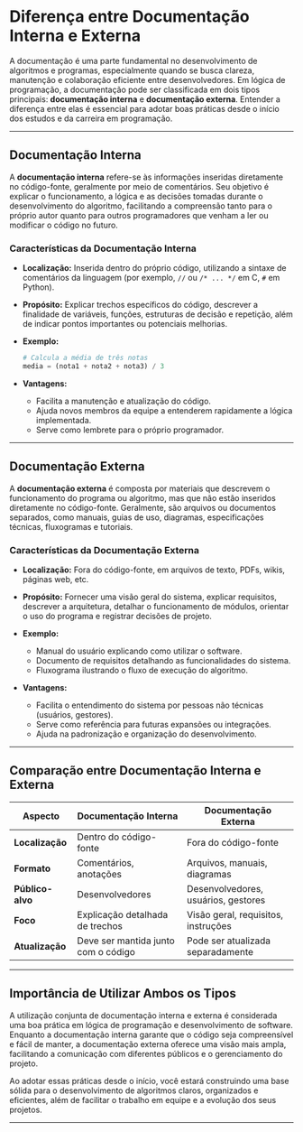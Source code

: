 
# Diferença entre Documentação Interna e Externa

A documentação é uma parte fundamental no desenvolvimento de algoritmos e programas, especialmente quando se busca clareza, manutenção e colaboração eficiente entre desenvolvedores. Em lógica de programação, a documentação pode ser classificada em dois tipos principais: **documentação interna** e **documentação externa**. Entender a diferença entre elas é essencial para adotar boas práticas desde o início dos estudos e da carreira em programação.

---

## Documentação Interna

A **documentação interna** refere-se às informações inseridas diretamente no código-fonte, geralmente por meio de comentários. Seu objetivo é explicar o funcionamento, a lógica e as decisões tomadas durante o desenvolvimento do algoritmo, facilitando a compreensão tanto para o próprio autor quanto para outros programadores que venham a ler ou modificar o código no futuro.

### Características da Documentação Interna

- **Localização:** Inserida dentro do próprio código, utilizando a sintaxe de comentários da linguagem (por exemplo, `//` ou `/* ... */` em C, `#` em Python).
- **Propósito:** Explicar trechos específicos do código, descrever a finalidade de variáveis, funções, estruturas de decisão e repetição, além de indicar pontos importantes ou potenciais melhorias.
- **Exemplo:**

    ```python
    # Calcula a média de três notas
    media = (nota1 + nota2 + nota3) / 3
    ```

- **Vantagens:**
    - Facilita a manutenção e atualização do código.
    - Ajuda novos membros da equipe a entenderem rapidamente a lógica implementada.
    - Serve como lembrete para o próprio programador.

---

## Documentação Externa

A **documentação externa** é composta por materiais que descrevem o funcionamento do programa ou algoritmo, mas que não estão inseridos diretamente no código-fonte. Geralmente, são arquivos ou documentos separados, como manuais, guias de uso, diagramas, especificações técnicas, fluxogramas e tutoriais.

### Características da Documentação Externa

- **Localização:** Fora do código-fonte, em arquivos de texto, PDFs, wikis, páginas web, etc.
- **Propósito:** Fornecer uma visão geral do sistema, explicar requisitos, descrever a arquitetura, detalhar o funcionamento de módulos, orientar o uso do programa e registrar decisões de projeto.
- **Exemplo:**
    - Manual do usuário explicando como utilizar o software.
    - Documento de requisitos detalhando as funcionalidades do sistema.
    - Fluxograma ilustrando o fluxo de execução do algoritmo.

- **Vantagens:**
    - Facilita o entendimento do sistema por pessoas não técnicas (usuários, gestores).
    - Serve como referência para futuras expansões ou integrações.
    - Ajuda na padronização e organização do desenvolvimento.

---

## Comparação entre Documentação Interna e Externa

| Aspecto                | Documentação Interna                  | Documentação Externa                  |
|------------------------|---------------------------------------|---------------------------------------|
| **Localização**        | Dentro do código-fonte                | Fora do código-fonte                  |
| **Formato**            | Comentários, anotações                | Arquivos, manuais, diagramas          |
| **Público-alvo**       | Desenvolvedores                       | Desenvolvedores, usuários, gestores   |
| **Foco**               | Explicação detalhada de trechos       | Visão geral, requisitos, instruções   |
| **Atualização**        | Deve ser mantida junto com o código   | Pode ser atualizada separadamente     |

---

## Importância de Utilizar Ambos os Tipos

A utilização conjunta de documentação interna e externa é considerada uma boa prática em lógica de programação e desenvolvimento de software. Enquanto a documentação interna garante que o código seja compreensível e fácil de manter, a documentação externa oferece uma visão mais ampla, facilitando a comunicação com diferentes públicos e o gerenciamento do projeto.

Ao adotar essas práticas desde o início, você estará construindo uma base sólida para o desenvolvimento de algoritmos claros, organizados e eficientes, além de facilitar o trabalho em equipe e a evolução dos seus projetos.

---
```